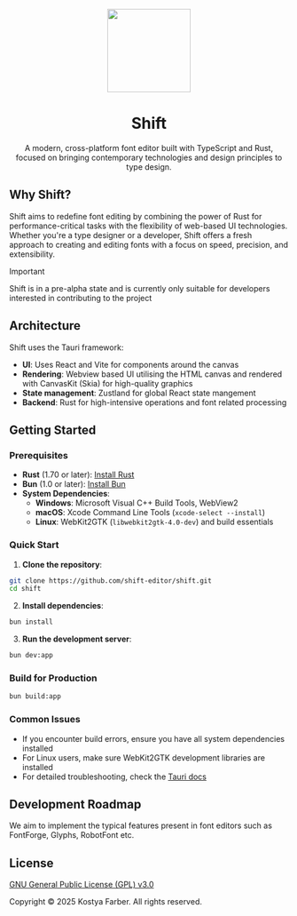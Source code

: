 <div align="center">
  <p align="center">
    <img width=150 src="https://github.com/user-attachments/assets/521e2732-341d-441d-bb6d-bf7bcdccf764" />
    <h1 align="center"><b>Shift</b></h1
>
    <p>A modern, cross-platform font editor built with TypeScript and Rust, focused on bringing contemporary technologies and design principles to type design.</p>
  </p>
</div>

## Why Shift?

Shift aims to redefine font editing by combining the power of Rust for performance-critical tasks with the flexibility of web-based UI technologies. Whether you're a type designer or a developer, Shift offers a fresh approach to creating and editing fonts with a focus on speed, precision, and extensibility.

> [!IMPORTANT]
> Shift is in a pre-alpha state and is currently only suitable for developers interested in contributing to the project

## Architecture

Shift uses the Tauri framework:

- **UI**: Uses React and Vite for components around the canvas
- **Rendering**: Webview based UI utilising the HTML canvas and rendered with CanvasKit (Skia) for high-quality graphics
- **State management**: Zustland for global React state mangement
- **Backend**: Rust for high-intensive operations and font related processing

## Getting Started

### Prerequisites

- **Rust** (1.70 or later): [Install Rust](https://www.rust-lang.org/tools/install)
- **Bun** (1.0 or later): [Install Bun](https://bun.sh/docs/installation)
- **System Dependencies**:
  - **Windows**: Microsoft Visual C++ Build Tools, WebView2
  - **macOS**: Xcode Command Line Tools (`xcode-select --install`)
  - **Linux**: WebKit2GTK (`libwebkit2gtk-4.0-dev`) and build essentials

### Quick Start

1. **Clone the repository**:

```bash
git clone https://github.com/shift-editor/shift.git
cd shift
```

2. **Install dependencies**:

```bash
bun install
```

3. **Run the development server**:

```bash
bun dev:app
```

### Build for Production

```bash
bun build:app

```

### Common Issues

- If you encounter build errors, ensure you have all system dependencies installed
- For Linux users, make sure WebKit2GTK development libraries are installed
- For detailed troubleshooting, check the [Tauri docs](https://v1.tauri.app/v1/guides/getting-started/prerequisites/)

## Development Roadmap

We aim to implement the typical features present in font editors such as FontForge, Glyphs, RobotFont etc.

## License

[GNU General Public License (GPL) v3.0](https://www.gnu.org/licenses/gpl-3.0.en.html)

Copyright © 2025 Kostya Farber. All rights reserved.
